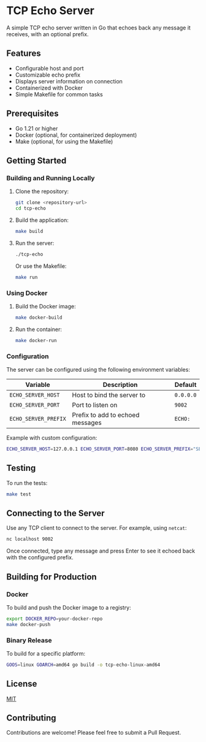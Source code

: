 # TCP Echo Server

A simple TCP echo server written in Go that echoes back any message it receives, with an optional prefix.

## Features

- Configurable host and port
- Customizable echo prefix
- Displays server information on connection
- Containerized with Docker
- Simple Makefile for common tasks

## Prerequisites

- Go 1.21 or higher
- Docker (optional, for containerized deployment)
- Make (optional, for using the Makefile)

## Getting Started

### Building and Running Locally

1. Clone the repository:
   ```bash
   git clone <repository-url>
   cd tcp-echo
   ```

2. Build the application:
   ```bash
   make build
   ```

3. Run the server:
   ```bash
   ./tcp-echo
   ```

   Or use the Makefile:
   ```bash
   make run
   ```

### Using Docker

1. Build the Docker image:
   ```bash
   make docker-build
   ```

2. Run the container:
   ```bash
   make docker-run
   ```

### Configuration

The server can be configured using the following environment variables:

| Variable | Description | Default |
|----------|-------------|---------|
| `ECHO_SERVER_HOST` | Host to bind the server to | `0.0.0.0` |
| `ECHO_SERVER_PORT` | Port to listen on | `9002` |
| `ECHO_SERVER_PREFIX` | Prefix to add to echoed messages | `ECHO: ` |

Example with custom configuration:
```bash
ECHO_SERVER_HOST=127.0.0.1 ECHO_SERVER_PORT=8080 ECHO_SERVER_PREFIX="SERVER: " ./tcp-echo
```

## Testing

To run the tests:

```bash
make test
```

## Connecting to the Server

Use any TCP client to connect to the server. For example, using `netcat`:

```bash
nc localhost 9002
```

Once connected, type any message and press Enter to see it echoed back with the configured prefix.

## Building for Production

### Docker

To build and push the Docker image to a registry:

```bash
export DOCKER_REPO=your-docker-repo
make docker-push
```

### Binary Release

To build for a specific platform:

```bash
GOOS=linux GOARCH=amd64 go build -o tcp-echo-linux-amd64
```

## License

[MIT](LICENSE)

## Contributing

Contributions are welcome! Please feel free to submit a Pull Request.
